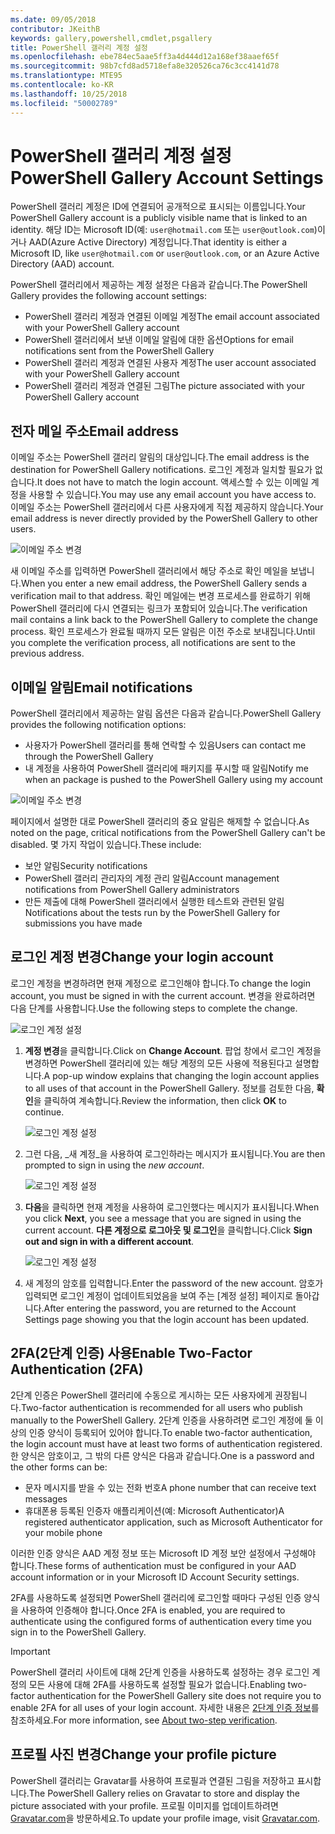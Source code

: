 ```yaml
---
ms.date: 09/05/2018
contributor: JKeithB
keywords: gallery,powershell,cmdlet,psgallery
title: PowerShell 갤러리 계정 설정
ms.openlocfilehash: ebe784ec5aae5ff3a4d444d12a168ef38aaef65f
ms.sourcegitcommit: 98b7cfd8ad5718efa8e320526ca76c3cc4141d78
ms.translationtype: MTE95
ms.contentlocale: ko-KR
ms.lasthandoff: 10/25/2018
ms.locfileid: "50002789"
---
```

# <a name="powershell-gallery-account-settings"></a><span data-ttu-id="188d3-103">PowerShell 갤러리 계정 설정</span><span class="sxs-lookup"><span data-stu-id="188d3-103">PowerShell Gallery Account Settings</span></span>

<span data-ttu-id="188d3-104">PowerShell 갤러리 계정은 ID에 연결되어 공개적으로 표시되는 이름입니다.</span><span class="sxs-lookup"><span data-stu-id="188d3-104">Your PowerShell Gallery account is a publicly visible name that is linked to an identity.</span></span> <span data-ttu-id="188d3-105">해당 ID는 Microsoft ID(예: `user@hotmail.com` 또는 `user@outlook.com`)이거나 AAD(Azure Active Directory) 계정입니다.</span><span class="sxs-lookup"><span data-stu-id="188d3-105">That identity is either a Microsoft ID, like `user@hotmail.com` or `user@outlook.com`, or an Azure Active Directory (AAD) account.</span></span>

<span data-ttu-id="188d3-106">PowerShell 갤러리에서 제공하는 계정 설정은 다음과 같습니다.</span><span class="sxs-lookup"><span data-stu-id="188d3-106">The PowerShell Gallery provides the following account settings:</span></span>

- <span data-ttu-id="188d3-107">PowerShell 갤러리 계정과 연결된 이메일 계정</span><span class="sxs-lookup"><span data-stu-id="188d3-107">The email account associated with your PowerShell Gallery account</span></span>
- <span data-ttu-id="188d3-108">PowerShell 갤러리에서 보낸 이메일 알림에 대한 옵션</span><span class="sxs-lookup"><span data-stu-id="188d3-108">Options for email notifications sent from the PowerShell Gallery</span></span>
- <span data-ttu-id="188d3-109">PowerShell 갤러리 계정과 연결된 사용자 계정</span><span class="sxs-lookup"><span data-stu-id="188d3-109">The user account associated with your PowerShell Gallery account</span></span>
- <span data-ttu-id="188d3-110">PowerShell 갤러리 계정과 연결된 그림</span><span class="sxs-lookup"><span data-stu-id="188d3-110">The picture associated with your PowerShell Gallery account</span></span>

## <a name="email-address"></a><span data-ttu-id="188d3-111">전자 메일 주소</span><span class="sxs-lookup"><span data-stu-id="188d3-111">Email address</span></span>

<span data-ttu-id="188d3-112">이메일 주소는 PowerShell 갤러리 알림의 대상입니다.</span><span class="sxs-lookup"><span data-stu-id="188d3-112">The email address is the destination for PowerShell Gallery notifications.</span></span> <span data-ttu-id="188d3-113">로그인 계정과 일치할 필요가 없습니다.</span><span class="sxs-lookup"><span data-stu-id="188d3-113">It does not have to match the login account.</span></span> <span data-ttu-id="188d3-114">액세스할 수 있는 이메일 계정을 사용할 수 있습니다.</span><span class="sxs-lookup"><span data-stu-id="188d3-114">You may use any email account you have access to.</span></span> <span data-ttu-id="188d3-115">이메일 주소는 PowerShell 갤러리에서 다른 사용자에게 직접 제공하지 않습니다.</span><span class="sxs-lookup"><span data-stu-id="188d3-115">Your email address is never directly provided by the PowerShell Gallery to other users.</span></span>

![이메일 주소 변경](../../Images/PSGallery_AcccountEmailAddress.png)

<span data-ttu-id="188d3-117">새 이메일 주소를 입력하면 PowerShell 갤러리에서 해당 주소로 확인 메일을 보냅니다.</span><span class="sxs-lookup"><span data-stu-id="188d3-117">When you enter a new email address, the PowerShell Gallery sends a verification mail to that address.</span></span> <span data-ttu-id="188d3-118">확인 메일에는 변경 프로세스를 완료하기 위해 PowerShell 갤러리에 다시 연결되는 링크가 포함되어 있습니다.</span><span class="sxs-lookup"><span data-stu-id="188d3-118">The verification mail contains a link back to the PowerShell Gallery to complete the change process.</span></span> <span data-ttu-id="188d3-119">확인 프로세스가 완료될 때까지 모든 알림은 이전 주소로 보내집니다.</span><span class="sxs-lookup"><span data-stu-id="188d3-119">Until you complete the verification process, all notifications are sent to the previous address.</span></span>

## <a name="email-notifications"></a><span data-ttu-id="188d3-120">이메일 알림</span><span class="sxs-lookup"><span data-stu-id="188d3-120">Email notifications</span></span>

<span data-ttu-id="188d3-121">PowerShell 갤러리에서 제공하는 알림 옵션은 다음과 같습니다.</span><span class="sxs-lookup"><span data-stu-id="188d3-121">PowerShell Gallery provides the following notification options:</span></span>

- <span data-ttu-id="188d3-122">사용자가 PowerShell 갤러리를 통해 연락할 수 있음</span><span class="sxs-lookup"><span data-stu-id="188d3-122">Users can contact me through the PowerShell Gallery</span></span>
- <span data-ttu-id="188d3-123">내 계정을 사용하여 PowerShell 갤러리에 패키지를 푸시할 때 알림</span><span class="sxs-lookup"><span data-stu-id="188d3-123">Notify me when an package is pushed to the PowerShell Gallery using my account</span></span>

![이메일 주소 변경](../../Images/PSGallery_AccountEmailOptions.png)

<span data-ttu-id="188d3-125">페이지에서 설명한 대로 PowerShell 갤러리의 중요 알림은 해제할 수 없습니다.</span><span class="sxs-lookup"><span data-stu-id="188d3-125">As noted on the page, critical notifications from the PowerShell Gallery can't be disabled.</span></span>
<span data-ttu-id="188d3-126">몇 가지 작업이 있습니다.</span><span class="sxs-lookup"><span data-stu-id="188d3-126">These include:</span></span>

- <span data-ttu-id="188d3-127">보안 알림</span><span class="sxs-lookup"><span data-stu-id="188d3-127">Security notifications</span></span>
- <span data-ttu-id="188d3-128">PowerShell 갤러리 관리자의 계정 관리 알림</span><span class="sxs-lookup"><span data-stu-id="188d3-128">Account management notifications from PowerShell Gallery administrators</span></span>
- <span data-ttu-id="188d3-129">만든 제출에 대해 PowerShell 갤러리에서 실행한 테스트와 관련된 알림</span><span class="sxs-lookup"><span data-stu-id="188d3-129">Notifications about the tests run by the PowerShell Gallery for submissions you have made</span></span>

## <a name="change-your-login-account"></a><span data-ttu-id="188d3-130">로그인 계정 변경</span><span class="sxs-lookup"><span data-stu-id="188d3-130">Change your login account</span></span>

<span data-ttu-id="188d3-131">로그인 계정을 변경하려면 현재 계정으로 로그인해야 합니다.</span><span class="sxs-lookup"><span data-stu-id="188d3-131">To change the login account, you must be signed in with the current account.</span></span> <span data-ttu-id="188d3-132">변경을 완료하려면 다음 단계를 사용합니다.</span><span class="sxs-lookup"><span data-stu-id="188d3-132">Use the following steps to complete the change.</span></span>

![로그인 계정 설정](../../Images/PSGallery_LoginAccountSettings.png)

1. <span data-ttu-id="188d3-134">**계정 변경**을 클릭합니다.</span><span class="sxs-lookup"><span data-stu-id="188d3-134">Click on **Change Account**.</span></span> <span data-ttu-id="188d3-135">팝업 창에서 로그인 계정을 변경하면 PowerShell 갤러리에 있는 해당 계정의 모든 사용에 적용된다고 설명합니다.</span><span class="sxs-lookup"><span data-stu-id="188d3-135">A pop-up window explains that changing the login account applies to all uses of that account in the PowerShell Gallery.</span></span> <span data-ttu-id="188d3-136">정보를 검토한 다음, **확인**을 클릭하여 계속합니다.</span><span class="sxs-lookup"><span data-stu-id="188d3-136">Review the information, then click **OK** to continue.</span></span>

   ![로그인 계정 설정](../../Images/PSGallery_LoginAccountChange-1.png)

2. <span data-ttu-id="188d3-138">그런 다음, _새 계정_을 사용하여 로그인하라는 메시지가 표시됩니다.</span><span class="sxs-lookup"><span data-stu-id="188d3-138">You are then prompted to sign in using the _new account_.</span></span>

   ![로그인 계정 설정](../../Images/PSGallery_LoginAccountChange-2.png)

3. <span data-ttu-id="188d3-140">**다음**을 클릭하면 현재 계정을 사용하여 로그인했다는 메시지가 표시됩니다.</span><span class="sxs-lookup"><span data-stu-id="188d3-140">When you click **Next**, you see a message that you are signed in using the current account.</span></span>
   <span data-ttu-id="188d3-141">**다른 계정으로 로그아웃 및 로그인**을 클릭합니다.</span><span class="sxs-lookup"><span data-stu-id="188d3-141">Click **Sign out and sign in with a different account**.</span></span>

   ![로그인 계정 설정](../../Images/PSGallery_LoginAccountChange-3.png)

4. <span data-ttu-id="188d3-143">새 계정의 암호를 입력합니다.</span><span class="sxs-lookup"><span data-stu-id="188d3-143">Enter the password of the new account.</span></span> <span data-ttu-id="188d3-144">암호가 입력되면 로그인 계정이 업데이트되었음을 보여 주는 [계정 설정] 페이지로 돌아갑니다.</span><span class="sxs-lookup"><span data-stu-id="188d3-144">After entering the password, you are returned to the Account Settings page showing you that the login account has been updated.</span></span>


## <a name="enable-two-factor-authentication-2fa"></a><span data-ttu-id="188d3-145">2FA(2단계 인증) 사용</span><span class="sxs-lookup"><span data-stu-id="188d3-145">Enable Two-Factor Authentication (2FA)</span></span>

<span data-ttu-id="188d3-146">2단계 인증은 PowerShell 갤러리에 수동으로 게시하는 모든 사용자에게 권장됩니다.</span><span class="sxs-lookup"><span data-stu-id="188d3-146">Two-factor authentication is recommended for all users who publish manually to the PowerShell Gallery.</span></span> <span data-ttu-id="188d3-147">2단계 인증을 사용하려면 로그인 계정에 둘 이상의 인증 양식이 등록되어 있어야 합니다.</span><span class="sxs-lookup"><span data-stu-id="188d3-147">To enable two-factor authentication, the login account must have at least two forms of authentication registered.</span></span> <span data-ttu-id="188d3-148">한 양식은 암호이고, 그 밖의 다른 양식은 다음과 같습니다.</span><span class="sxs-lookup"><span data-stu-id="188d3-148">One is a password and the other forms can be:</span></span>

- <span data-ttu-id="188d3-149">문자 메시지를 받을 수 있는 전화 번호</span><span class="sxs-lookup"><span data-stu-id="188d3-149">A phone number that can receive text messages</span></span>
- <span data-ttu-id="188d3-150">휴대폰용 등록된 인증자 애플리케이션(예: Microsoft Authenticator)</span><span class="sxs-lookup"><span data-stu-id="188d3-150">A registered authenticator application, such as Microsoft Authenticator for your mobile phone</span></span>

<span data-ttu-id="188d3-151">이러한 인증 양식은 AAD 계정 정보 또는 Microsoft ID 계정 보안 설정에서 구성해야 합니다.</span><span class="sxs-lookup"><span data-stu-id="188d3-151">These forms of authentication must be configured in your AAD account information or in your Microsoft ID Account Security settings.</span></span>

<span data-ttu-id="188d3-152">2FA를 사용하도록 설정되면 PowerShell 갤러리에 로그인할 때마다 구성된 인증 양식을 사용하여 인증해야 합니다.</span><span class="sxs-lookup"><span data-stu-id="188d3-152">Once 2FA is enabled, you are required to authenticate using the configured forms of authentication every time you sign in to the PowerShell Gallery.</span></span>

> [!IMPORTANT]
> <span data-ttu-id="188d3-153">PowerShell 갤러리 사이트에 대해 2단계 인증을 사용하도록 설정하는 경우 로그인 계정의 모든 사용에 대해 2FA를 사용하도록 설정할 필요가 없습니다.</span><span class="sxs-lookup"><span data-stu-id="188d3-153">Enabling two-factor authentication for the PowerShell Gallery site does not require you to enable 2FA for all uses of your login account.</span></span> <span data-ttu-id="188d3-154">자세한 내용은 [2단계 인증 정보](https://support.microsoft.com/help/12408/microsoft-account-about-two-step-verification)를 참조하세요.</span><span class="sxs-lookup"><span data-stu-id="188d3-154">For more information, see [About two-step verification](https://support.microsoft.com/help/12408/microsoft-account-about-two-step-verification).</span></span>

## <a name="change-your-profile-picture"></a><span data-ttu-id="188d3-155">프로필 사진 변경</span><span class="sxs-lookup"><span data-stu-id="188d3-155">Change your profile picture</span></span>

<span data-ttu-id="188d3-156">PowerShell 갤러리는 Gravatar를 사용하여 프로필과 연결된 그림을 저장하고 표시합니다.</span><span class="sxs-lookup"><span data-stu-id="188d3-156">The PowerShell Gallery relies on Gravatar to store and display the picture associated with your profile.</span></span> <span data-ttu-id="188d3-157">프로필 이미지를 업데이트하려면 [Gravatar.com](http://www.gravatar.com/)을 방문하세요.</span><span class="sxs-lookup"><span data-stu-id="188d3-157">To update your profile image, visit [Gravatar.com](http://www.gravatar.com/).</span></span>

